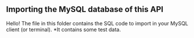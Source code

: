 ## Importing the MySQL database of this API

Hello! The file in this folder contains the SQL code to import in your MySQL client (or terminal).
*It contains some test data.